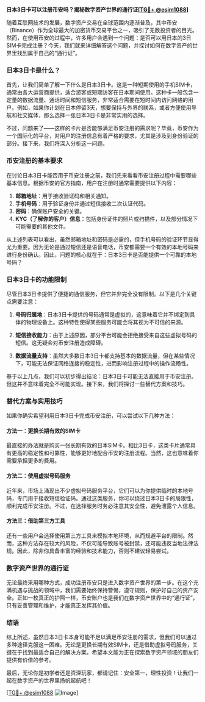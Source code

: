 **日本3日卡可以注册币安吗？揭秘数字资产世界的通行证[[TG💪+ @esim1088](https://t.me/s/esim1088)]**

随着互联网技术的发展，数字资产交易在全球范围内逐渐普及，其中币安（Binance）作为全球最大的加密货币交易平台之一，吸引了无数投资者的目光。然而，在使用币安的过程中，许多用户会遇到一个问题：是否可以用日本的3日SIM卡完成注册？今天，我们就来详细解答这个问题，并探讨如何在数字资产的世界里找到属于自己的“通行证”。

### 日本3日卡是什么？

首先，让我们简单了解一下什么是日本3日卡。这是一种短期使用的手机SIM卡，通常由各大运营商提供，适合游客或短期访客在日本期间使用。这种卡一般包含一定量的数据流量、通话时间和短信服务，非常适合需要在短时间内访问网络的用户。例如，如果你计划在日本停留3天，想要保持与外界的联系，或者方便使用导航和社交媒体，那么选择一张日本3日卡是非常实用的选择。

不过，问题来了——这样的卡片是否能够满足币安注册的需求呢？毕竟，币安作为一个国际化的平台，对用户的注册信息有着严格的要求，尤其是涉及到身份验证的部分。接下来，我们将深入分析这一问题。

### 币安注册的基本要求

在讨论日本3日卡能否用于币安注册之前，我们先来看看币安注册过程中需要哪些基本信息。根据币安的官方指南，用户在注册时通常需要提供以下内容：

1. **邮箱地址**：用于接收验证码和相关通知。
2. **手机号码**：用于验证身份并通过短信接收二次认证代码。
3. **密码**：确保账户安全的关键。
4. **KYC（了解你的客户）信息**：包括身份证件的照片或扫描件，以及部分情况下可能需要的其他文件。

从上述列表可以看出，虽然邮箱地址和密码是必需的，但手机号码的验证环节显得尤为重要。因为无论是通过短信还是语音电话，币安都需要一个有效的本地号码来进行身份确认。因此，问题的核心就在于：日本3日卡是否能提供一个可靠的本地号码？

### 日本3日卡的功能限制

尽管日本3日卡提供了便捷的通信服务，但它并非完全没有限制。以下是几个关键点需要注意：

1. **号码归属地**：日本3日卡提供的号码通常是虚拟的，这意味着它并不绑定到具体的物理设备上。这种特性使得某些服务可能会将其视为不可信的来源。
   
2. **短信接收能力**：由于上述原因，部分平台可能会拒绝接受来自这些虚拟号码的短信。这无疑会对币安注册造成障碍。

3. **数据流量支持**：虽然大多数日本3日卡都支持基本的数据流量，但在某些情况下，可能无法保证网络连接的稳定性，进而影响注册过程中的操作流畅性。

基于以上几点，我们可以初步得出结论：日本3日卡可能无法直接用于币安注册。但这并不意味着完全不可能实现。接下来，我们将探讨一些替代方案和技巧。

### 替代方案与实用技巧

如果你确实希望利用日本3日卡完成币安注册，可以尝试以下几种方法：

#### 方法一：更换长期有效的SIM卡
最直接的办法就是购买一张长期有效的日本SIM卡。相比3日卡，这类卡片通常具有更高的稳定性和可靠性，能够更好地配合币安的注册流程。当然，这也意味着你需要承担更多的费用。

#### 方法二：使用虚拟号码服务
近年来，市场上涌现出不少虚拟号码服务平台，它们可以为你提供临时的本地号码，专门用于接收短信验证码。通过这类服务，你可以绕过日本3日卡的局限性，顺利完成币安注册。不过，在选择服务时务必注意其安全性，避免泄露个人信息。

#### 方法三：借助第三方工具
还有一些用户会选择使用第三方工具来模拟本地环境，从而规避平台的限制。然而，这种方法存在较大的风险，不仅可能导致账号被封禁，还可能违反当地法律法规。因此，除非你具备丰富的经验和技术能力，否则不建议轻易尝试。

### 数字资产世界的通行证

无论最终采用哪种方式，成功注册币安只是进入数字资产世界的第一步。在这个充满机遇与挑战的领域中，我们需要始终保持警惕，遵守规则，保护好自己的资产安全。正如一枚真正的护照一样，币安账户也是我们在数字资产世界中的“通行证”，只有妥善管理和维护，才能真正发挥其价值。

### 结语

综上所述，虽然日本3日卡本身可能不足以满足币安注册的需求，但我们可以通过多种途径克服这一困难。无论是更换长期有效SIM卡，还是借助虚拟号码服务，关键在于找到最适合自己的解决方案。希望本文能为正在探索数字资产领域的朋友们提供有价值的参考。

最后，无论你是初学者还是资深玩家，都请记住：安全第一，理性投资！让我们一起在数字资产的世界里扬帆起航吧！

[[TG💪+ @esim1088](https://t.me/s/esim1088) ![Image](https://i.postimg.cc/4NQfJmqS/Snipaste-2025-05-13-00-14-12.png)]